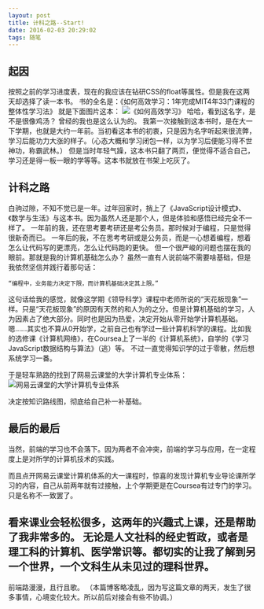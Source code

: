 ```yaml
---
layout: post
title: 计科之路--Start!
date: 2016-02-03 20:29:02
tags: 随笔
---
```

## 起因
按照之前的学习进度表，现在的我应该在钻研CSS的float等属性。但是我在这两天却选择了读一本书。
书的全名是：《如何高效学习：1年完成MIT4年33门课程的整体性学习法》
就是下面图片这本：
![《如何高效学习》](/images/2018-03-26-085842.jpg)
哈哈，看到这名字，是不是很像鸡汤？
曾经的我也是这么认为的。
我第一次接触到这本书时，是在大一下学期，也就是大约一年前。当初看这本书的初衷，只是因为名字听起来很流弊，学习后能功力大涨的样子。（心态大概和学习闭包一样，以为学习后便能习得不世神功，称霸武林。）
但是当时年轻气躁，这本书只翻了两页，便觉得不适合自己，学习还是得一板一眼的学等等。这本书就放在书架上吃灰了。
<!-- more -->
## 计科之路
白驹过隙，不知不觉已是一年。过年回家时，捎上了《JavaScript设计模式》、《数学与生活》与这本书。因为虽然人还是那个人，但是体验和感悟已经完全不一样了。
一年前的我，还在思考要考研还是考公务员。那时候对于编程，只是觉得很新奇而已。
一年后的我，不在思考考研或是公务员，而是一心想着编程，想着怎么让代码写的更漂亮，怎么让代码跑的更快。
但一个很严峻的问题也摆在我的眼前。那就是我的计算机基础怎么办？
虽然一直有人说前端不需要啥基础，但是我依然坚信并践行着那句话：
```
“编程中，业务能力决定下限，而计算机基础决定其上限。”
```
这句话给我的感觉，就像这学期《领导科学》课程中老师所说的“天花板现象”一样。只是“天花板现象”的原因有天然的和人为的之分。但是计算机基础的学习，人为因素占了绝大部分。同时也是因为热爱，决定开始从零开始学计算机基础。
嗯……其实也不算从0开始学，之前自己也有学过一些计算机科学的课程。比如我的选修课《计算机网络》，在Coursea上了一半的《计算机系统》，自学的《学习JavaScript数据结构与算法》（逃）等。
不过一直觉得知识学的过于零散，然后想系统学习一番。

于是轻车熟路的找到了网易云课堂的大学计算机专业体系：
![网易云课堂的大学计算机专业体系](/images/2018-03-26-085845.png)

决定按知识路线图，彻底给自己补一补基础。
## 最后的最后
当然，前端的学习也不会落下。因为两者不会冲突，前端的学习与应用，在一定程度上是对所学的计算机技术的实践。

而且点开网易云课堂计算机体系的大一课程时，惊喜的发现计算机专业导论课所学习的内容，自己从前两年就有过接触，上个学期更是在Coursea有过专门的学习。只是名称不一致罢了。

看来课业会轻松很多，这两年的兴趣式上课，还是帮助了我非常多的。
无论是人文社科的经史哲政，或者是理工科的计算机、医学常识等。都切实的让我了解到另一个世界，一个文科生从未见过的理科世界。
---
前端路漫漫，且行且歌。
（本篇博客略凌乱，因为写这篇文章的两天，发生了很多事情，心境变化较大。所以前后对接会有些不协调。）
